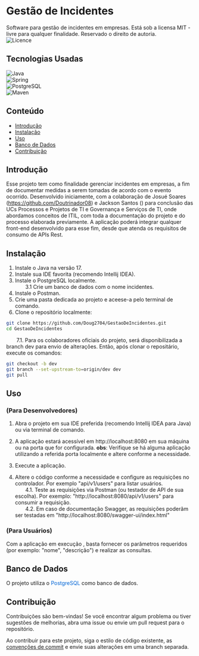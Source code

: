 # Gestão de Incidentes
Software para gestão de incidentes em empresas.
Está sob a licensa MIT - livre para qualquer finalidade. Reservado o direito de autoria.   
![Licence](https://img.shields.io/github/license/Ileriayo/markdown-badges?style=for-the-badge)

## Tecnologias Usadas

![Java](https://img.shields.io/badge/java-%23ED8B00.svg?style=for-the-badge&logo=openjdk&logoColor=white)  
![Spring](https://img.shields.io/badge/spring-%236DB33F.svg?style=for-the-badge&logo=spring&logoColor=white)  
![PostgreSQL](https://img.shields.io/badge/PostgreSQL-316192?style=for-the-badge&logo=postgresql&logoColor=white)  
![Maven](https://img.shields.io/badge/Maven-C71A36?style=for-the-badge&logo=apache-maven&logoColor=white)


## Conteúdo

- [Introdução](#Introdução)
- [Instalação](#Instalação)
- [Uso](#Uso)
- [Banco de Dados](#banco-de-dados)
- [Contribuição](#contribuição)

## Introdução

Esse projeto tem como finalidade gerenciar incidentes em empresas, a fim de documentar medidas a serem tomadas de acordo com o evento ocorrido.
Desenvolvido iniciamente, com a colaboração de Josué Soares (https://github.com/Doutrinador08) e Jackson Santos () para conclusão das UCs Processos e Projetos de TI e Governança e Serviços de TI, onde abordamos conceitos de ITIL, com toda a documentação do projeto e do processo elaborada previamente.
A aplicação poderá integrar qualquer front-end desenvolvido para esse fim, desde que atenda os requisitos de consumo de APIs Rest.

## Instalação

1. Instale o Java na versão 17.
2. Instale sua IDE favorita (recomendo Intellij IDEA).
3. Instale o PostgreSQL localmente.  
&nbsp;&nbsp;&nbsp;&nbsp;&nbsp;&nbsp;&nbsp;3.1 Crie um banco de dados com o nome incidentes.
5. Instale o Postman.
6. Crie uma pasta dedicada ao projeto e aceese-a pelo terminal de comando.
7. Clone o repositório localmente:

```bash
git clone https://github.com/Doug2704/GestaoDeIncidentes.git
cd GestaoDeIncidentes
```

&nbsp;&nbsp;&nbsp;&nbsp;&nbsp;&nbsp;&nbsp;7.1. Para os colaboradores oficiais do projeto, será disponibilizada a branch dev para envio de alterações. 
Então, após clonar o repositário, execute os comandos:

```bash
git checkout -b dev 
git branch --set-upstream-to=origin/dev dev
git pull

```

## Uso 

### (Para Desenvolvedores)

1. Abra o projeto em sua IDE preferida (recomendo Intellij IDEA para Java) ou via terminal de comando.

2. A aplicação estará acessível em http://localhost:8080 em sua máquina ou na porta que for configurada.
**obs**: Verifique se há alguma aplicação utilizando a referida porta localmente e altere conforme a necessidade.
3. Execute a aplicação.
4. Altere o código conforme a necessidade e configure as requisições no controlador. Por exemplo "api/v1/users" para listar usuários.  
&nbsp;&nbsp;&nbsp;&nbsp;&nbsp;&nbsp;&nbsp;4.1. Teste as requisições via Postman (ou testador de API de sua escolha). Por exemplo: "http://localhost:8080/api/v1/users" para consumir a requisição.  
&nbsp;&nbsp;&nbsp;&nbsp;&nbsp;&nbsp;&nbsp;4.2. Em caso de documentação Swagger, as requisições poderãm ser testadas em "http://localhost:8080/swagger-ui/index.html"

### (Para Usuários)

Com a aplicação em execução , basta fornecer os parâmetros requeridos (por exemplo: "nome", "descrição") e realizar as consultas.

## Banco de Dados
O projeto utiliza o  <span style="color:#0366d6;">PostgreSQL</span> como banco de dados.

## Contribuição

Contribuições são bem-vindas! Se você encontrar algum problema ou tiver sugestões de melhorias, abra uma issue ou envie um pull request para o repositório.

Ao contribuir para este projeto, siga o estilo de código existente, as [convenções de commit](https://www.conventionalcommits.org/en/v1.0.0/) e envie suas alterações em uma branch separada.

